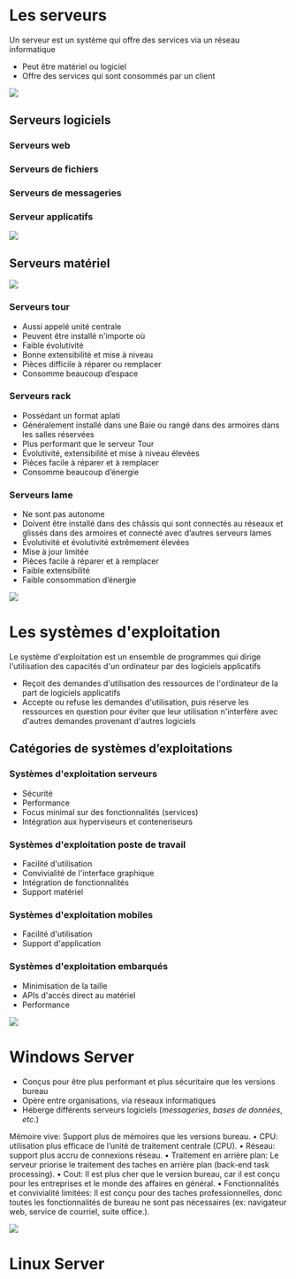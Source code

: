 # Les serveurs

Un serveur est un système qui offre des services via un réseau informatique
* Peut être matériel ou logiciel
* Offre des services qui sont consommés par un client

![](https://github.com/JonmarCorpuz/SecondBrain/blob/main/Assets/Whitespace.png)

## Serveurs logiciels

### Serveurs web

### Serveurs de fichiers

### Serveurs de messageries

### Serveur applicatifs

![](https://github.com/JonmarCorpuz/SecondBrain/blob/main/Assets/Whitespace.png)

## Serveurs matériel

![](https://github.com/JonmarCorpuz/SecondBrain/blob/main/Assets/fgihoidsfgluyizjon%3Bd.PNG)

### Serveurs tour

* Aussi appelé unité centrale
* Peuvent être installé n'importe où
* Faible évolutivité
* Bonne extensibilité et mise à niveau
* Pièces difficile à réparer ou remplacer
* Consomme beaucoup d’espace

### Serveurs rack

* Possédant un format aplati
* Généralement installé dans une Baie ou rangé dans des armoires dans les
salles réservées
* Plus performant que le serveur Tour
* Évolutivité, extensibilité et mise à niveau élevées
* Pièces facile à réparer et à remplacer
* Consomme beaucoup d’énergie

### Serveurs lame

* Ne sont pas autonome
* Doivent être installé dans des châssis qui sont connectés au réseaux et glissés dans des armoires et
connecté avec d’autres serveurs lames
* Évolutivité et évolutivité extrêmement élevées
* Mise à jour limitée
* Pièces facile à réparer et à remplacer
* Faible extensibilité
* Faible consommation d’énergie

![](https://github.com/JonmarCorpuz/SecondBrain/blob/main/Assets/Whitespace.png)

# Les systèmes d'exploitation

Le système d'exploitation est un ensemble de programmes qui
dirige l'utilisation des capacités d'un ordinateur par des
logiciels applicatifs

* Reçoit des demandes d'utilisation des ressources de
l'ordinateur de la part de logiciels applicatifs
* Accepte ou refuse les demandes d'utilisation, puis réserve les ressources
en question pour éviter que leur utilisation n'interfère avec d'autres demandes provenant d'autres logiciels

## Catégories de systèmes d’exploitations

### Systèmes d'exploitation serveurs

* Sécurité
* Performance
* Focus minimal sur des fonctionnalités (services)
* Intégration aux hyperviseurs et conteneriseurs

### Systèmes d'exploitation poste de travail

* Facilité d'utilisation
* Convivialité de l'interface graphique
* Intégration de fonctionnalités
* Support matériel

### Systèmes d'exploitation mobiles

* Facilité d'utilisation
* Support d'application

### Systèmes d'exploitation embarqués

* Minimisation de la taille
* APIs d'accès direct au matériel
* Performance

![](https://github.com/JonmarCorpuz/SecondBrain/blob/main/Assets/Whitespace.png)

# Windows Server

* Conçus pour être plus performant et plus sécuritaire
que les versions bureau
* Opère entre organisations, via réseaux informatiques
* Héberge différents serveurs logiciels (*messageries*, *bases
de données*, *etc.*)


Mémoire vive: Support plus de mémoires que les versions
bureau.
• CPU: utilisation plus efficace de l’unité de traitement centrale
(CPU).
• Réseau: support plus accru de connexions réseau.
• Traitement en arrière plan: Le serveur priorise le traitement
des taches en arrière plan (back-end task processing).
• Cout: Il est plus cher que le version bureau, car il est conçu
pour les entreprises et le monde des affaires en général.
• Fonctionnalités et convivialité limitées: Il est conçu pour des
taches professionnelles, donc toutes les fonctionnalités de
bureau ne sont pas nécessaires (ex: navigateur web, service
de courriel, suite office.).

![](https://github.com/JonmarCorpuz/SecondBrain/blob/main/Assets/Whitespace.png)

# Linux Server
